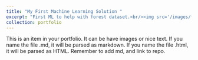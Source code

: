 ```yaml
---
title: "My First Machine Learning Solution "
excerpt: "First ML to help with forest dataset.<br/><img src='/images/first-ml.png'>"
collection: portfolio
---
```


This is an item in your portfolio. It can be have images or nice text. If you name the file .md, it will be parsed as markdown. If you name the file .html, it will be parsed as HTML. 
Remember to add md, and link to repo.
